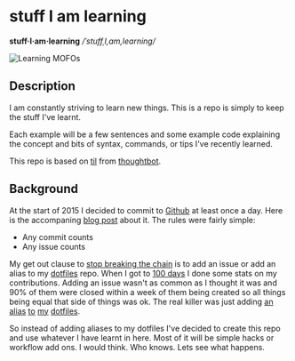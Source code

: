 # stuff I am learning 

**stuff·I·am·learning** */ˈstuffˌI,am,learning/*

![Learning MOFOs](http://s3.amazonaws.com/rapid-elearning-blog/0211/always-be-learning.jpg "Learning MOFOs")

## Description

I am constantly striving to learn new things. This is a repo is simply to keep 
the stuff I've learnt. 

Each example will be a few sentences and some example code explaining the concept and 
bits of syntax, commands, or tips I've recently learned.

This repo is based on [til](https://github.com/thoughtbot/til) from [thoughtbot](https://github.com/thoughtbot/).

## Background

At the start of 2015 I decided to commit to [Github](http://www.github.com/swmcc/) at least once a day. 
Here is the accompaning [blog post](http://www.theonlystephen.com/blog/2015/03/24/50_Day_GitHub_Streak.html) about it. 
The rules were fairly simple:

   - Any commit counts
   - Any issue counts

My get out clause to [stop breaking the chain](http://dontbreakthechain.com/) is to add an issue or add
an alias to my [dotfiles](https://github.com/swmcc/dotfiles) repo. When I got to [100 days](http://www.theonlystephen.com/github-100day-commits/) I
done some stats on my contributions. Adding an issue wasn't as common as I thought it was and 90% of them were closed within a week of them being 
created so all things being equal that side of things was ok. The real killer was just adding [an](https://github.com/swmcc/dotfiles/commit/b67ec430842415a381d29b06bae16913c0520648) [alias](https://github.com/swmcc/dotfiles/commit/9bff10f9f7e4e7382c22ae5c17ae3519e55bc0b3) [to](https://github.com/swmcc/dotfiles/commit/3a314a76185ccdc92e17014357177a483661784d) [my](https://github.com/swmcc/dotfiles/commit/0727c13d65f010332ff8bcbe6f8da335b0aaf37f) [dotfiles](https://github.com/swmcc/dotfiles/commit/b39763c932234b141f5047b3da54a4165508dd29).

So instead of adding aliases to my dotfiles I've decided to create this repo and use whatever I have learnt in here. Most of it will be simple
hacks or workflow add ons. I would think. Who knows. Lets see what happens.


